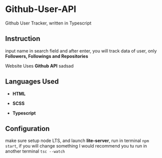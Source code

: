# Github-User-API
Github User Tracker, written in Typescript

## Instruction

input name in search field and after enter, you will track data of user, only **Followers, Followings and Repositories** 

Website Uses **Github API** sadsad

## Languages Used

* **HTML**

* **SCSS**

* **Typescript** 

## Configuration

make sure setup node LTS, and launch **lite-server**, run in terminal `npm start`, if you will change something I would recommend you tu run in another terminal
`tsc --watch`
